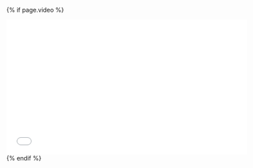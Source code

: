 {% if page.video %}
<div class="embed_container">
  <iframe width="560" height="315" src="{{ page.video }}" frameborder="0" allowfullscreen="true">
  </iframe>
</div>
{% endif %}